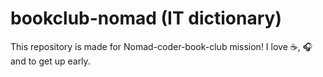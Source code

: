 # bookclub-nomad (IT dictionary)
This repository is made for Nomad-coder-book-club mission!
I love ☕, 🎧 and to get up early.
